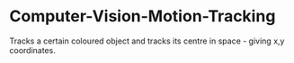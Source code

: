 # Computer-Vision-Motion-Tracking
Tracks a certain coloured object and tracks its centre in space - giving x,y coordinates.
